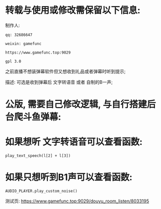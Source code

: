 # 转载与使用或修改需保留以下信息:
制作人:

    qq: 32686647
    
    weixin: gamefunc
    
    https://www.gamefunc.top:9029
    
    gpl 3.0

之前直播不想装弹幕软件但又想收到礼品或者弹幕时听到提示;

描述:
    可选是收到弹幕后 文字转语音 或者 自制的B一声;

# 公版, 需要自己修改逻辑, 与自行搭建后台爬斗鱼弹幕:
# 如果想听 文字转语音可以查看函数:
    play_text_speech(l[2] + l[3])
# 如果只想听到B1声可以查看函数:
    AUDIO_PLAYER.play_custom_noise()

测试页: https://www.gamefunc.top:9029/douyu_room_listen/8033195

